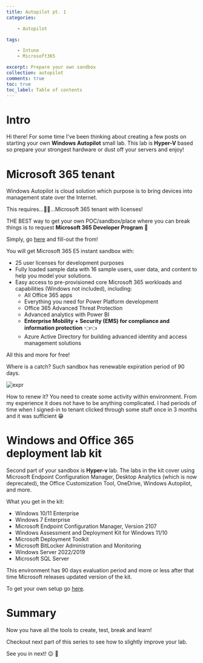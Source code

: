 ```yaml
---
title: Autopilot pt. 1
categories:

    - Autopilot

tags:

    - Intune
    - Microsoft365

excerpt: Prepare your own sandbox  
collection: autopilot
comments: true
toc: true
toc_label: Table of contents
---
```


# Intro

Hi there!
For some time I've been thinking about creating a few posts on starting your own **Windows Autopilot** small lab.
This lab is **Hyper-V** based so prepare your strongest hardware or dust off your servers and enjoy!

# Microsoft 365 tenant

Windows Autopilot is cloud solution which purpose is to bring devices into management state over the Internet.

This requires...🥁🥁...Microsoft 365 tenant with licenses!

THE BEST way to get your own POC/sandbox/place where you can break things is to request **Microsoft 365 Developer Program** 🙌

Simply, go [here](https://developer.microsoft.com/en-us/microsoft-365/dev-program) and fill-out the from!

You will get Microsoft 365 E5 instant sandbox with:

* 25 user licenses for development purposes
* Fully loaded sample data with 16 sample users, user data, and content to help you model your solutions.
* Easy access to pre-provisioned core Microsoft 365 workloads and capabilities (Windows not included), including:
    * All Office 365 apps
    * Everything you need for Power Platform development
    * Office 365 Advanced Threat Protection
    * Advanced analytics with Power BI
    * **Enterprise Mobility + Security (EMS) for compliance and information protection** 👈👈
    * Azure Active Directory for building advanced identity and access management solutions

All this and more for free!

Where is a catch? Such sandbox has renewable expiration period of 90 days.

![expr](https://cdn.graph.office.net/prod/media/office/dev-program/home/BAM_1_800x450.png?v={1/string})

How to renew it? You need to create some activity within environment.
From my experience it does not have to be anything complicated.
I had periods of time when I signed-in to tenant clicked through some stuff once in 3 months and it was sufficient 😁

# Windows and Office 365 deployment lab kit

Second part of your sandbox is **Hyper-v** lab.
The labs in the kit cover using Microsoft Endpoint Configuration Manager, Desktop Analytics (which is now deprecated), the Office Customization Tool, OneDrive, Windows Autopilot, and more.

What you get in the kit:

* Windows 10/11 Enterprise
* Windows 7 Enterprise
* Microsoft Endpoint Configuration Manager, Version 2107
* Windows Assessment and Deployment Kit for Windows 11/10
* Microsoft Deployment Toolkit
* Microsoft BitLocker Administration and Monitoring
* Windows Server 2022/2019
* Microsoft SQL Server

This environment has 90 days evaluation period and more or less after that time Microsoft releases updated version of the kit.

To get your own setup go [here](https://docs.microsoft.com/en-us/microsoft-365/enterprise/modern-desktop-deployment-and-management-lab).

# Summary

Now you have all the tools to create, test, break and learn!

Checkout next part of this series to see how to slightly improve your lab.

See you in next! 😉 🧠

